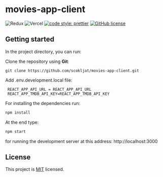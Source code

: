# movies-app-client

![Redux](https://img.shields.io/badge/Redux-593D88?style=for-the-badge&logo=redux&logoColor=white)
![Vercel](https://img.shields.io/badge/Vercel-000000?style=for-the-badge&logo=vercel&logoColor=white)
[![code style: prettier](https://img.shields.io/badge/code_style-prettier-ff69b4.svg?style=flat-square)](https://github.com/prettier/prettier)
[![GitHub license](https://img.shields.io/badge/license-MIT-blue.svg)](https://github.com/scokljat/movies-app-client/blob/main/LICENSE)

## Getting started

In the project directory, you can run:

Clone the repository using **Git**:

```
git clone https://github.com/scokljat/movies-app-client.git
```

Add .env.development.local file:

```
 REACT_APP_API_URL = REACT_APP_API_URL
 REACT_APP_TMDB_API_KEY=REACT_APP_TMDB_API_KEY
```

For installing the dependencies run:

```bash
npm install
```

At the end type:

```bash
npm start
```

for running the development server at this address: http://localhost:3000

## License

This project is [MIT](https://github.com/scokljat/movies-app-client/blob/main/LICENSE) licensed.

